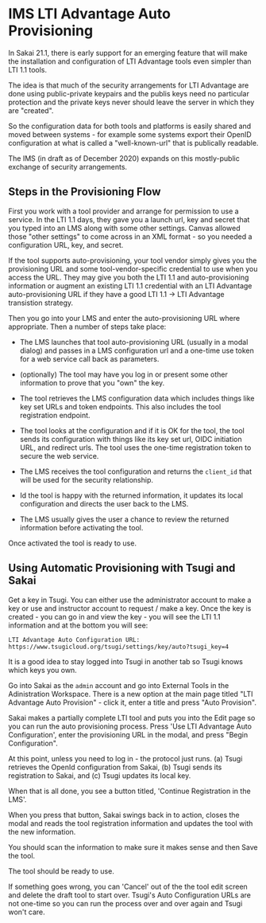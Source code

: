 
IMS LTI Advantage Auto Provisioning
===================================

In Sakai 21.1, there is early support for an emerging feature that will make the
installation and configuration of LTI Advantage tools even simpler than LTI 1.1
tools.

The idea is that much of the security arrangements for LTI Advantage are done using
public-private keypairs and the publis keys need no particular protection and the 
private keys never should leave the server in which they are "created".

So the configuration data for both tools and platforms is easily shared and moved between
systems - for example some systems export their OpenID configuration at what is called
a "well-known-url" that is publically readable.

The IMS (in draft as of December 2020) expands on this mostly-public exchange of security
arrangements.

Steps in the Provisioning Flow
------------------------------

First you work with a tool provider and arrange for permission to use a service.  In the
LTI 1.1 days, they gave you a launch url, key and secret that you typed into an LMS along
with some other settings.  Canvas allowed those "other settings" to come across in an XML
format - so you needed a configuration URL, key, and secret.

If the tool supports auto-provisioning, your tool vendor simply gives you the provisioning
URL and some tool-vendor-specific credential to use when you access the URL.  They may give you
both the LTI 1.1 and auto-provisioning information or augment an existing LTI 1.1 credential
with an LTI Advantage auto-provisioning URL if they have a good LTI 1.1 -> LTI Advantage
transistion strategy.

Then you go into your LMS and enter the auto-provisioning URL where appropriate.  Then a number
of steps take place:

* The LMS launches that tool auto-provisioning URL (usually in a modal dialog) and passes
in a LMS configuration url and a one-time use token for a web service call back as
parameters.

* (optionally) The tool may have you log in or present some other information to prove that
you "own" the key.

* The tool retrieves the LMS configuration data which includes things like key set URLs
and token endpoints.  This also includes the tool registration endpoint.

* The tool looks at the configuration and if it is OK for the tool, the tool sends its 
configuration with things like its key set url, OIDC initiation URL, and redirect urls.
The tool uses the one-time registration token to secure the web service.

* The LMS receives the tool configuration and returns the `client_id` that will be 
used for the security relationship.

* Id the tool is happy with the returned information, it updates its local configuration
and directs the user back to the LMS.

* The LMS usually gives the user a chance to review the returned information before
activating the tool.

Once activated the tool is ready to use.

Using Automatic Provisioning with Tsugi and Sakai
-------------------------------------------------

Get a key in Tsugi.  You can either use the administrator account to make a key
or use and instructor account to request / make a key.  Once the key is created - you can 
go in and view the key - you will see the LTI 1.1 information and at the bottom you will
see:

    LTI Advantage Auto Configuration URL:
    https://www.tsugicloud.org/tsugi/settings/key/auto?tsugi_key=4

It is a good idea to stay logged into Tsugi in another tab so Tsugi knows which keys you own.

Go into Sakai as the `admin` account and go into External Tools in the Adinistration
Workspace.  There is a new option at the main page titled "LTI Advantage Auto
Provision" - click it, enter a title and press "Auto Provision".

Sakai makes a partially complete LTI tool and puts you into the Edit page so
you can run the auto provisioning process.  Press 'Use LTI Advantage Auto Configuration',
enter the provisioning URL in the modal, and press "Begin Configuration".

At this point, unless you need to log in - the protocol just runs.  (a) Tsugi retrieves
the OpenId configuration from Sakai, (b) Tsugi sends its registration to Sakai,
and (c) Tsugi updates its local key. 

When that is all done, you see a button titled, 'Continue Registration in the LMS'.

When you press that button, Sakai swings back in to action, closes the modal and reads
the tool registration information and updates the tool with the new information.  

You should scan the information to make sure it makes sense and then Save the tool.

The tool should be ready to use.

If something goes wrong, you can 'Cancel' out of the the tool edit screen and delete the draft tool
to start over.   Tsugi's Auto Configuration URLs are not one-time so you can run the process
over and over again and Tsugi won't care.

